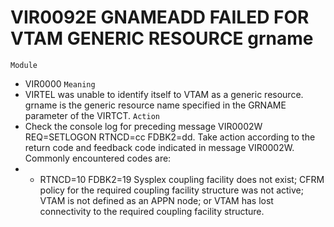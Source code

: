 # VIR0092E GNAMEADD FAILED FOR VTAM GENERIC RESOURCE grname
`Module`
- VIR0000
`Meaning`
- VIRTEL was unable to identify itself to VTAM as a generic resource. grname is the generic resource name specified in the GRNAME parameter of the VIRTCT.
`Action`
- Check the console log for preceding message VIR0002W REQ=SETLOGON RTNCD=cc FDBK2=dd. Take action according to the return code and feedback code indicated in message VIR0002W. Commonly encountered codes are:
- - RTNCD=10 FDBK2=19 Sysplex coupling facility does not exist; CFRM policy for the required coupling facility structure was not active; VTAM is not defined as an APPN node; or VTAM has lost connectivity to the required coupling facility structure.
